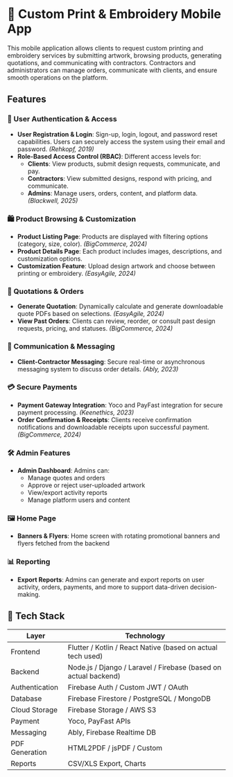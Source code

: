 
 # 📱 Custom Print & Embroidery Mobile App

This mobile application allows clients to request custom printing and embroidery services by submitting artwork, browsing products, generating quotations, and communicating with contractors. Contractors and administrators can manage orders, communicate with clients, and ensure smooth operations on the platform.

## Features

### 🔐 User Authentication & Access
- **User Registration & Login**: Sign-up, login, logout, and password reset capabilities. Users can securely access the system using their email and password. *(Rehkopf, 2019)*
- **Role-Based Access Control (RBAC)**: Different access levels for:
  - **Clients**: View products, submit design requests, communicate, and pay.
  - **Contractors**: View submitted designs, respond with pricing, and communicate.
  - **Admins**: Manage users, orders, content, and platform data. *(Blackwell, 2025)*

### 🛍️ Product Browsing & Customization
- **Product Listing Page**: Products are displayed with filtering options (category, size, color). *(BigCommerce, 2024)*
- **Product Details Page**: Each product includes images, descriptions, and customization options.
- **Customization Feature**: Upload design artwork and choose between printing or embroidery. *(EasyAgile, 2024)*

### 📄 Quotations & Orders
- **Generate Quotation**: Dynamically calculate and generate downloadable quote PDFs based on selections. *(EasyAgile, 2024)*
- **View Past Orders**: Clients can review, reorder, or consult past design requests, pricing, and statuses. *(BigCommerce, 2024)*

### 💬 Communication & Messaging
- **Client-Contractor Messaging**: Secure real-time or asynchronous messaging system to discuss order details. *(Ably, 2023)*

### 💳 Secure Payments
- **Payment Gateway Integration**: Yoco and PayFast integration for secure payment processing. *(Keenethics, 2023)*
- **Order Confirmation & Receipts**: Clients receive confirmation notifications and downloadable receipts upon successful payment. *(BigCommerce, 2024)*

### 🛠️ Admin Features
- **Admin Dashboard**: Admins can:
  - Manage quotes and orders
  - Approve or reject user-uploaded artwork
  - View/export activity reports
  - Manage platform users and content

### 🖼️ Home Page
- **Banners & Flyers**: Home screen with rotating promotional banners and flyers fetched from the backend

### 📊 Reporting
- **Export Reports**: Admins can generate and export reports on user activity, orders, payments, and more to support data-driven decision-making.

## 🧱 Tech Stack

| Layer         | Technology             |
|---------------|------------------------|
| Frontend      | Flutter / Kotlin / React Native (based on actual tech used) |
| Backend       | Node.js / Django / Laravel / Firebase (based on actual backend) |
| Authentication| Firebase Auth / Custom JWT / OAuth |
| Database      | Firebase Firestore / PostgreSQL / MongoDB |
| Cloud Storage | Firebase Storage / AWS S3 |
| Payment       | Yoco, PayFast APIs     |
| Messaging     | Ably, Firebase Realtime DB |
| PDF Generation| HTML2PDF / jsPDF / Custom |
| Reports       | CSV/XLS Export, Charts |

